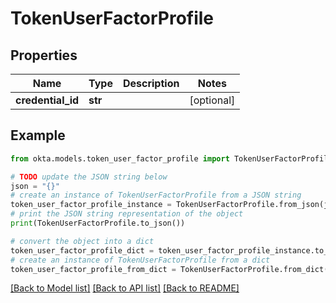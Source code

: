 # TokenUserFactorProfile


## Properties

Name | Type | Description | Notes
------------ | ------------- | ------------- | -------------
**credential_id** | **str** |  | [optional] 

## Example

```python
from okta.models.token_user_factor_profile import TokenUserFactorProfile

# TODO update the JSON string below
json = "{}"
# create an instance of TokenUserFactorProfile from a JSON string
token_user_factor_profile_instance = TokenUserFactorProfile.from_json(json)
# print the JSON string representation of the object
print(TokenUserFactorProfile.to_json())

# convert the object into a dict
token_user_factor_profile_dict = token_user_factor_profile_instance.to_dict()
# create an instance of TokenUserFactorProfile from a dict
token_user_factor_profile_from_dict = TokenUserFactorProfile.from_dict(token_user_factor_profile_dict)
```
[[Back to Model list]](../README.md#documentation-for-models) [[Back to API list]](../README.md#documentation-for-api-endpoints) [[Back to README]](../README.md)


